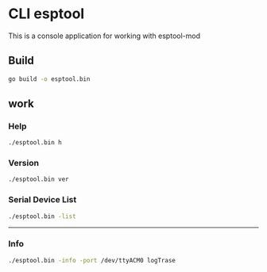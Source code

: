 # CLI esptool

This is a console application for working with esptool-mod

## Build

```bash
go build -o esptool.bin
```

## work

### Help
```bash
./esptool.bin h
```

### Version
```bash
./esptool.bin ver
```

### Serial Device List
```bash
./esptool.bin -list
```

---

### Info
```bash
./esptool.bin -info -port /dev/ttyACM0 logTrase
```